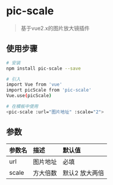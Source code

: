 # pic-scale
> 基于vue2.x的图片放大镜插件

## 使用步骤

``` bash
# 安装 
npm install pic-scale --save

```

``` bash
# 引入
import Vue from 'vue'
import picScale from 'pic-scale'
Vue.use(picScale)

# 在模板中使用
<pic-scale :url="图片地址" :scale="2">

```

## 参数
|  参数名   | 描述  | 默认值
|  :----  | :----  | :--- |
| url  | 图片地址 | 必填 |
| scale  | 方大倍数 | 默认2 放大两倍 |
